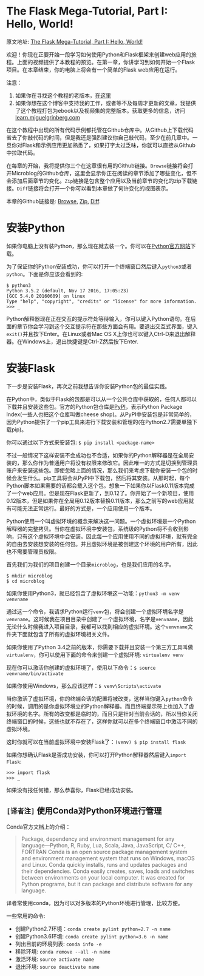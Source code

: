 The Flask Mega-Tutorial, Part I: Hello, World!
===

原文地址: [The Flask Mega-Tutorial, Part I: Hello, World!](https://blog.miguelgrinberg.com/post/the-flask-mega-tutorial-part-i-hello-world)

欢迎！你现在正要开始一段学习如何使用Python和Flask框架来创建web应用的旅程。上面的视频提供了本教程的预览。在第一章，你讲学习到如何开始一个Flask项目。在本章结束，你的电脑上将会有一个简单的Flask web应用在运行。

注意：

1. 如果你在寻找这个教程的老版本，[在这里](https://blog.miguelgrinberg.com/post/the-flask-mega-tutorial-part-i-hello-world-legacy)
2. 如果你想在这个博客中支持我的工作，或者等不及每周才更新的文章，我提供了这个教程打包为ebook以及视频集的完整版本。获取更多的信息，访问[learn.miguelgrinberg.com](learn.miguelgrinberg.com)

在这个教程中出现的所有代码示例都托管在Github仓库中。从Github上下载代码省去了你敲代码的时间，但是我还是强烈建议你自己敲代码，至少在前几章中。一旦你对Flask和示例应用更加熟悉了，如果打字太过乏味，你就可以直接从Github中拉取代码。

在每章的开始，我将提供你三个在这章很有用的Github链接。`Browse`链接将会打开Microblog的Github仓库，这里会显示你正在阅读的章节添加了哪些变化，但不会添加后面章节的变化。`Zip`链接是包含整个应用以及当前章节的变化的zip下载链接。`Diff`链接将会打开一个你可以看到本章做了何许变化的视图表示。

本章的Github链接是: [Browse](https://github.com/miguelgrinberg/microblog/tree/v0.1), [Zip](https://github.com/miguelgrinberg/microblog/archive/v0.1.zip), [Diff](https://github.com/miguelgrinberg/microblog/compare/v0.0...v0.1).

安装Python
===

如果你电脑上没有装Python，那么现在就去装一个。你可以在[Python官方网站](http://python.org/download/)下载。

为了保证你的Python安装成功，你可以打开一个终端窗口然后键入`python3`或者`python`。下面是你应该会看到的:

```
$ python3
Python 3.5.2 (default, Nov 17 2016, 17:05:23)
[GCC 5.4.0 20160609] on linux
Type "help", "copyright", "credits" or "license" for more information.
>>> _
```

Python解释器现在正在交互的提示符处等待输入，你可以键入Python语句。在后面的章节你会学习到这个交互提示符在那些方面会有用。要退出交互式界面，键入`exit()`并且按下Enter。在Linux或者Mac OS X上你也可以键入Ctrl-D来退出解释器。在Windows上，退出快捷键是Ctrl-Z然后按下Enter.

安装Flask
===

下一步是安装Flask，再次之前我想告诉你安装Python包的最佳实践。

在Python中，类似于Flask的包都是可以从一个公共仓库中获取的，任何人都可以下载并且安装这些包。官方的Python包仓库是[PyPI](https://pypi.python.org/pypi)，表示Python Package Index(一些人也把这个仓库叫做cheese shop)。从PyPI中安装包是非常简单的，因为Python提供了一个pip工具来进行下载安装和管理的(在Python2.7需要单独下载pip)。

你可以通过以下方式来安装包: `$ pip install <package-name>`

不过一般情况下这样安装不会成功也不合适，如果你的Python解释器是在全局安装的，那么你作为普通用户将没有权限来修改它。因此唯一的方式是切换到管理员账户来安装这些包。即使忽略上面的情况，那么我们来考虑下载你安装一个包的时候会发生什么。pip工具将会从PyPI中下载包，然后将其安装。从那时起，每个Python脚本如果需要的话都会载入这个包。想象一下如果你以Flask0.11版本完成了一个web应用。但是现在Flask更新了，到0.12了。你开始了一个新项目，使用0.12版本，但是如果你在全局用0.12版本替换0.11版本，那么之前写的web应用就有可能无法正常运行。最好的方式是，一个应用使用一个版本。

Python使用一个叫虚拟环境的概念来解决这一问题。一个虚拟环境是一个Python解释器的完整拷贝。当你在虚拟环境中安装包，系统级的Python将不会收到影响，只有这个虚拟环境中会安装。因此每一个应用使用不同的虚拟环境，就有完全的自由去安装想安装的任何包。并且虚拟环境是被创建这个环境的用户所有，因此也不需要管理员权限。

首先我们为我们的项目创建一个目录`microblog`，也是我们应用的名字。

```
$ mkdir microblog
$ cd microblog
```

如果你使用Python3，就已经包含了虚拟环境这一功能：`python3 -m venv venvname`

通过这一个命令，我请求Python运行`venv`包，将会创建一个虚拟环境名字是`venvname`。这时候我在项目目录中创建了一个虚拟环境，名字是`venvname`，因此无论什么时候我进入项目目录，我都可以找到相应的虚拟环境。这个`venvname`文件夹下面就包含了所有的虚拟环境相关文件。

如果你使用了Python 3.4之前的版本，你需要下载并且安装一个第三方工具叫做`virtualenv`，你可以使用下面的命令来创建一个虚拟环境: `virtualenv venv`

现在你可以激活你创建的虚拟环境了，使用以下命令：`$ source venvname/bin/activate`

如果你使用Windows，那么应该这样：`$ venv\Scripts\activate`

当你激活了虚拟环境，你的终端会话的配置将被改变，这样当你键入`python`命令的时候，调用的是你虚拟环境立的Python解释器。而且终端提示符上也加入了虚拟环境的名字。所有的改变都是临时的，而且只是针对当前会话的，所以当你关闭终端窗口的时候，这些也就不存在了，这样你就可以在多个终端窗口中激活不同的虚拟环境。

这时你就可以在当前虚拟环境中安装Flask了：`(venv) $ pip install flask`

如果你想确认Flask是否成功安装，你可以打开Python解释器然后键入`import Flask`:

```
>>> import flask
>>> _
```

如果没有报任何错，那么恭喜你，Flask已经成功安装。

`[译者注]` 使用Conda对Python环境进行管理
---

Conda官方文档上的介绍：

>Package, dependency and environment management for any language—Python, R, Ruby, Lua, Scala, Java, JavaScript, C/ C++, FORTRAN 
>Conda is an open source package management system and environment management system that runs on Windows, macOS and Linux. Conda quickly installs, runs and updates packages and their dependencies. Conda easily creates, saves, loads and switches between environments on your local computer. It was created for Python programs, but it can package and distribute software for any language.

译者常使用conda，因为可以对多版本的Python环境进行管理，比较方便。

一些常用的命令:

- 创建Python2.7环境：`conda create pylint python=2.7 -n name`
- 创建Python3.6环境: `conda create pylint python=3.6 -n name`
- 列出目前的环境列表: `conda info -e`
- 移除环境: `conda remove --all -n name`
- 激活环境: `source activate name`
- 退出环境: `source deactivate name`